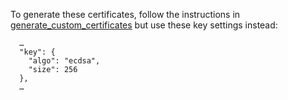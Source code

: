 To generate these certificates, follow the instructions in 
[generate_custom_certificates](../generate_custom_certificates.md) but use these key settings instead:

```
  …
  "key": {
    "algo": "ecdsa",
    "size": 256
  },
  …
```